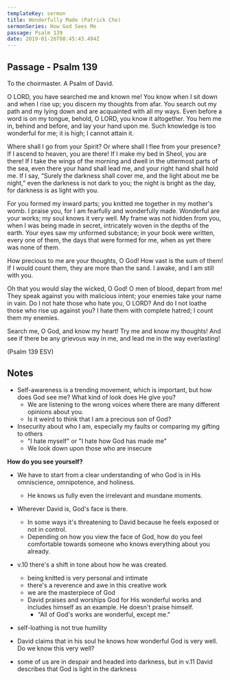 ```yaml
---
templateKey: sermon
title: Wonderfully Made (Patrick Cho)
sermonSeries: How God Sees Me
passage: Psalm 139
date: 2019-01-26T08:45:43.494Z
---
```

## Passage - Psalm 139

To the choirmaster. A Psalm of David.

O LORD, you have searched me and known me!
You know when I sit down and when I rise up;
you discern my thoughts from afar.
You search out my path and my lying down
and are acquainted with all my ways.
Even before a word is on my tongue,
behold, O LORD, you know it altogether.
You hem me in, behind and before,
and lay your hand upon me.
Such knowledge is too wonderful for me;
it is high; I cannot attain it.


Where shall I go from your Spirit?
Or where shall I flee from your presence?
If I ascend to heaven, you are there!
If I make my bed in Sheol, you are there!
If I take the wings of the morning
and dwell in the uttermost parts of the sea,
even there your hand shall lead me,
and your right hand shall hold me.
If I say, “Surely the darkness shall cover me,
and the light about me be night,”
even the darkness is not dark to you;
the night is bright as the day,
for darkness is as light with you.


For you formed my inward parts;
you knitted me together in my mother's womb.
I praise you, for I am fearfully and wonderfully made.
Wonderful are your works;
my soul knows it very well.
My frame was not hidden from you,
when I was being made in secret,
intricately woven in the depths of the earth.
Your eyes saw my unformed substance;
in your book were written, every one of them,
the days that were formed for me,
when as yet there was none of them.


How precious to me are your thoughts, O God!
How vast is the sum of them!
If I would count them, they are more than the sand.
I awake, and I am still with you.


Oh that you would slay the wicked, O God!
O men of blood, depart from me!
They speak against you with malicious intent;
your enemies take your name in vain.
Do I not hate those who hate you, O LORD?
And do I not loathe those who rise up against you?
I hate them with complete hatred;
I count them my enemies.


Search me, O God, and know my heart!
Try me and know my thoughts!
And see if there be any grievous way in me,
and lead me in the way everlasting!

(Psalm 139 ESV)




## Notes
- Self-awareness is a trending movement, which is important, but how does God see me? What kind of look does He give you?
  - We are listening to the wrong voices where there are many different opinions about you.
  - Is it weird to think that I am a precious son of God?
- Insecurity about who I am, especially my faults or comparing my gifting to others
  - "I hate myself" or "I hate how God has made me"
  - We look down upon those who are insecure

**How do you see yourself?**

- We have to start from a clear understanding of who God is in His omniscience, omnipotence, and holiness.
  - He knows us fully even the irrelevant and mundane moments.
- Wherever David is, God's face is there.
  - In some ways it's threatening to David because he feels exposed or not in control.
  - Depending on how you view the face of God, how do you feel comfortable towards someone who knows everything about you already.

- v.10 there's a shift in tone about how he was created.
  - being knitted is very personal and intimate
  - there's a reverence and awe in this creative work
  - we are the masterpiece of God
  - David praises and worships God for His wonderful works and includes himself as an example. He doesn't praise himself.
    - "All of God's works are wonderful, except me."
- self-loathing is not true humility
- David claims that in his soul he knows how wonderful God is very well. Do we know this very well?
- some of us are in despair and headed into darkness, but in v.11 David describes that God is light in the darkness

